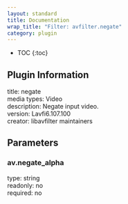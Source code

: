 ```yaml
---
layout: standard
title: Documentation
wrap_title: "Filter: avfilter.negate"
category: plugin
---
```

* TOC
{:toc}

## Plugin Information

title: negate  
media types:
Video  
description: Negate input video.  
version: Lavfi6.107.100  
creator: libavfilter maintainers  

## Parameters

### av.negate_alpha

  
type: string  
readonly: no  
required: no  

